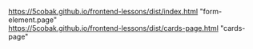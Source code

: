 https://5cobak.github.io/frontend-lessons/dist/index.html "form-element.page"  
https://5cobak.github.io/frontend-lessons/dist/cards-page.html "cards-page"